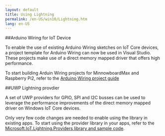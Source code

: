 ```yaml
---
layout: default
title: Using Lightning
permalink: /en-US/win10/Lightning.htm
lang: en-US
---
```


##Arduino Wiring for IoT Device

To enable the use of existing Arduino Wiring sketches on IoT Core devices, a project template for Arduino Wiring can now be used in Visual Studio. These projects make use of a direct memory mapped driver that offers high performance.

To start building Arduin Wiring projects for MinnowboardMax and Raspberry Pi2, refer to the [Arduino Wiring project guide]({{site.baseurl}}/{{page.lang}}/win10/WiringProjectGuide.htm)<br/>

##UWP Lightning provdier

A set of UWP providers for GPIO, SPI and I2C busses can be used to leverage the performance improvements of the direct memory mapped driver on Windows IoT Core devices.

Only very few code changes are needed to enable using the library in existing apps. To start using the provider library in your apps, refer to the [Microsoft.IoT.Lightning.Providers library and sample code]({{site.baseurl}}/{{page.lang}}/win10/LightningProviders.htm). 

